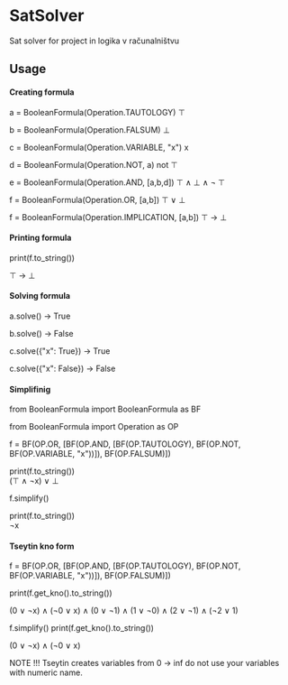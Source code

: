 # SatSolver

Sat solver for project in logika v računalništvu

## Usage

#### Creating formula

a = BooleanFormula(Operation.TAUTOLOGY)  ⊤

b = BooleanFormula(Operation.FALSUM)  ⊥

c = BooleanFormula(Operation.VARIABLE, "x")  x

d = BooleanFormula(Operation.NOT, a)  not ⊤

e = BooleanFormula(Operation.AND, [a,b,d])    ⊤ ∧ ⊥  ∧ ¬ ⊤

f = BooleanFormula(Operation.OR, [a,b])   ⊤ ∨ ⊥

f = BooleanFormula(Operation.IMPLICATION, [a,b])  ⊤ → ⊥

#### Printing formula

print(f.to_string())

⊤ → ⊥

#### Solving formula

a.solve()  -> True

b.solve() -> False

c.solve({"x": True}) -> True

c.solve({"x": False}) -> False

#### Simplifinig

from BooleanFormula import BooleanFormula as BF

from BooleanFormula import Operation as OP

f = BF(OP.OR, [BF(OP.AND, [BF(OP.TAUTOLOGY), BF(OP.NOT, BF(OP.VARIABLE, "x"))]), BF(OP.FALSUM)])

print(f.to_string())   
(⊤ ∧ ¬x) ∨ ⊥

f.simplify()

print(f.to_string())   
¬x

#### Tseytin kno form

f = BF(OP.OR, [BF(OP.AND, [BF(OP.TAUTOLOGY), BF(OP.NOT, BF(OP.VARIABLE, "x"))]), BF(OP.FALSUM)])

print(f.get_kno().to_string())

(0 ∨ ¬x) ∧ (¬0 ∨ x) ∧ (0 ∨ ¬1) ∧ (1 ∨ ¬0) ∧ (2 ∨ ¬1) ∧ (¬2 ∨ 1)

f.simplify()
print(f.get_kno().to_string())

(0 ∨ ¬x) ∧ (¬0 ∨ x)

NOTE !!! Tseytin creates variables from 0 -> inf do not use your variables with numeric name.

